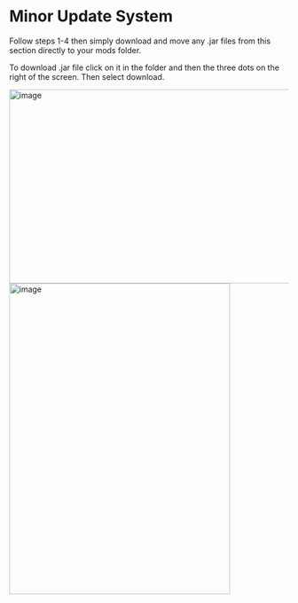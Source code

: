 # Minor Update System
Follow steps 1-4 then simply download and move any .jar files from this section directly to your mods folder.

To download .jar file click on it in the folder and then the three dots on the right of the screen. Then select download.  

<img width="900" height="350" alt="image" src="https://github.com/user-attachments/assets/77d9bf05-6d14-4d40-9535-a5d0e62de3c2" /> 
<img width="398" height="561" alt="image" src="https://github.com/user-attachments/assets/fdda212a-61ca-4678-9e40-66a0093c6fdb" />


